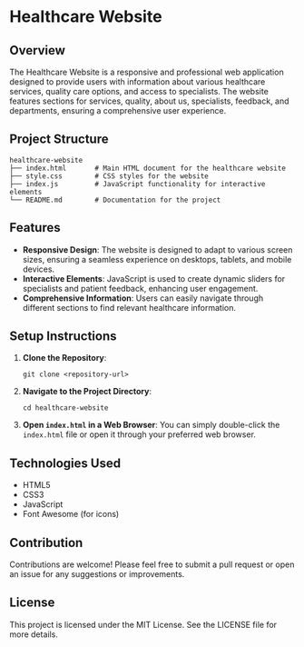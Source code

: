 # Healthcare Website

## Overview
The Healthcare Website is a responsive and professional web application designed to provide users with information about various healthcare services, quality care options, and access to specialists. The website features sections for services, quality, about us, specialists, feedback, and departments, ensuring a comprehensive user experience.

## Project Structure
```
healthcare-website
├── index.html       # Main HTML document for the healthcare website
├── style.css        # CSS styles for the website
├── index.js         # JavaScript functionality for interactive elements
└── README.md        # Documentation for the project
```

## Features
- **Responsive Design**: The website is designed to adapt to various screen sizes, ensuring a seamless experience on desktops, tablets, and mobile devices.
- **Interactive Elements**: JavaScript is used to create dynamic sliders for specialists and patient feedback, enhancing user engagement.
- **Comprehensive Information**: Users can easily navigate through different sections to find relevant healthcare information.

## Setup Instructions
1. **Clone the Repository**: 
   ```
   git clone <repository-url>
   ```
2. **Navigate to the Project Directory**: 
   ```
   cd healthcare-website
   ```
3. **Open `index.html` in a Web Browser**: 
   You can simply double-click the `index.html` file or open it through your preferred web browser.

## Technologies Used
- HTML5
- CSS3
- JavaScript
- Font Awesome (for icons)

## Contribution
Contributions are welcome! Please feel free to submit a pull request or open an issue for any suggestions or improvements.

## License
This project is licensed under the MIT License. See the LICENSE file for more details.